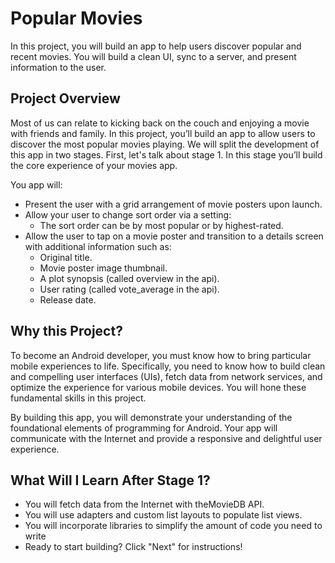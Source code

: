 Popular Movies
==============
In this project, you will build an app to help users discover popular and recent movies. You will build a clean UI, sync to a server, and present information to the user.

Project Overview
--------------

Most of us can relate to kicking back on the couch and enjoying a movie with friends and family. In this project, you’ll build an app to allow users to discover the most popular movies playing. We will split the development of this app in two stages. First, let's talk about stage 1. In this stage you’ll build the core experience of your movies app.

You app will:
  - Present the user with a grid arrangement of movie posters upon launch.
  - Allow your user to change sort order via a setting:
    * The sort order can be by most popular or by highest-rated.
  - Allow the user to tap on a movie poster and transition to a details screen with additional information such as:
    * Original title.
    * Movie poster image thumbnail.
    * A plot synopsis (called overview in the api).
    * User rating (called vote_average in the api).
    * Release date.

Why this Project?
--------------

To become an Android developer, you must know how to bring particular mobile experiences to life. Specifically, you need to know how to build clean and compelling user interfaces (UIs), fetch data from network services, and optimize the experience for various mobile devices. You will hone these fundamental skills in this project.

By building this app, you will demonstrate your understanding of the foundational elements of programming for Android. Your app will communicate with the Internet and provide a responsive and delightful user experience.

What Will I Learn After Stage 1?
--------------
  - You will fetch data from the Internet with theMovieDB API.
  - You will use adapters and custom list layouts to populate list views.
  - You will incorporate libraries to simplify the amount of code you need to write
  - Ready to start building? Click "Next" for instructions!

